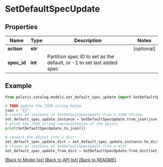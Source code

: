 <!--

 Licensed to the Apache Software Foundation (ASF) under one
 or more contributor license agreements.  See the NOTICE file
 distributed with this work for additional information
 regarding copyright ownership.  The ASF licenses this file
 to you under the Apache License, Version 2.0 (the
 "License"); you may not use this file except in compliance
 with the License.  You may obtain a copy of the License at

   http://www.apache.org/licenses/LICENSE-2.0

 Unless required by applicable law or agreed to in writing,
 software distributed under the License is distributed on an
 "AS IS" BASIS, WITHOUT WARRANTIES OR CONDITIONS OF ANY
 KIND, either express or implied.  See the License for the
 specific language governing permissions and limitations
 under the License.

-->
# SetDefaultSpecUpdate


## Properties

Name | Type | Description | Notes
------------ | ------------- | ------------- | -------------
**action** | **str** |  | [optional] 
**spec_id** | **int** | Partition spec ID to set as the default, or -1 to set last added spec | 

## Example

```python
from polaris.catalog.models.set_default_spec_update import SetDefaultSpecUpdate

# TODO update the JSON string below
json = "{}"
# create an instance of SetDefaultSpecUpdate from a JSON string
set_default_spec_update_instance = SetDefaultSpecUpdate.from_json(json)
# print the JSON string representation of the object
print(SetDefaultSpecUpdate.to_json())

# convert the object into a dict
set_default_spec_update_dict = set_default_spec_update_instance.to_dict()
# create an instance of SetDefaultSpecUpdate from a dict
set_default_spec_update_from_dict = SetDefaultSpecUpdate.from_dict(set_default_spec_update_dict)
```
[[Back to Model list]](../README.md#documentation-for-models) [[Back to API list]](../README.md#documentation-for-api-endpoints) [[Back to README]](../README.md)



